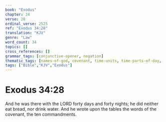 ```yaml
---
book: "Exodus"
chapter: 34
verse: 28
ordinal_verse: 2525
ref: "Exodus 34:28"
translation: "KJV"
genre: "Law"
word_count: 34
topics: []
cross_references: []
grammar_tags: [conjunctive-opener, negation]
thematic_tags: [names-of-god, covenant, time-units, time-parts-of-day, time]
tags: ["Bible","KJV","Exodus"]
---
```


# Exodus 34:28

And he was there with the LORD forty days and forty nights; he did neither eat bread, nor drink water. And he wrote upon the tables the words of the covenant, the ten commandments.
